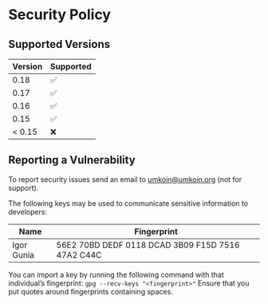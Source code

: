 # Security Policy

## Supported Versions

| Version | Supported          |
| ------- | ------------------ |
| 0.18    | :white_check_mark: |
| 0.17    | :white_check_mark: |
| 0.16    | :white_check_mark: |
| 0.15    | :white_check_mark: |
| < 0.15  | :x:                |

## Reporting a Vulnerability

To report security issues send an email to umkoin@umkoin.org (not for support).

The following keys may be used to communicate sensitive information to developers:

| Name | Fingerprint |
|------|-------------|
| Igor Gunia | 56E2 70BD DEDF 0118 DCAD 3B09 F15D 7516 47A2 C44C |

You can import a key by running the following command with that individual’s fingerprint: `gpg --recv-keys "<fingerprint>"` Ensure that you put quotes around fingerprints containing spaces.
